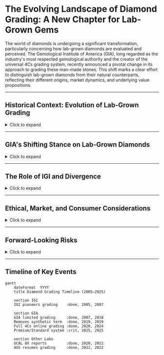 # The Evolving Landscape of Diamond Grading: A New Chapter for Lab-Grown Gems

The world of diamonds is undergoing a significant transformation, particularly concerning how lab-grown diamonds are evaluated and perceived. The Gemological Institute of America (GIA), long regarded as the industry's most respected gemological authority and the creator of the universal 4Cs grading system, recently announced a pivotal change in its approach to grading these man-made stones. This shift marks a clear effort to distinguish lab-grown diamonds from their natural counterparts, reflecting their different origins, market dynamics, and underlying value propositions.

---

## Historical Context: Evolution of Lab-Grown Grading
<details>
<summary>Click to expand</summary>

- **2005 – IGI pioneers** lab-grown grading.  
- **2007 – GIA begins** reports, broad ranges only.  
- **2019 – GIA removes “synthetic.”**  
- **2020 – GIA launches full online 4Cs grading.**  
- **2022 – AGS resumes grading; GCAL launches 8X reports.**  
- **2025 – GIA shifts to Premium/Standard categories.**  

</details>

---

## GIA's Shifting Stance on Lab-Grown Diamonds
<details>
<summary>Click to expand</summary>

- The **4Cs system** was designed for natural rarity.  
- Early GIA reports: ranges only.  
- **2019**: “Synthetic” dropped.  
- **2020**: Full 4Cs grading online.  
- **2025 Change**: GIA stops 4Cs for LGDs.  
  - New: **Premium** / **Standard**.  
  - Below threshold → no grade.  

**How Premium/Standard Will Work**  
- The new GIA system confirms the stone is a laboratory-grown diamond.  
- It then assigns one of two categories: **Premium** or **Standard**.  
- Categories are defined by a combination of **color, clarity, and finish**.  
- Diamonds failing to meet minimum GIA standards receive **no designation**.  

**Rationale**  
- Over **95% of LGDs are F-color or better, VVS clarity**.  
- The 4Cs continuum of rarity is less relevant for mass-produced goods.  
- As of mid-2025, exact metrics for Premium vs Standard are **unspecified**.  
- Pricing and submission guidelines will be revealed in **Q3 2025**.  

</details>

---

## The Role of IGI and Divergence
<details>
<summary>Click to expand</summary>

- **IGI**: first to grade LGDs (2005).  
- Still uses **full 4Cs** with growth method and type.  
- Reports are cheaper, faster, sometimes more lenient.  
- GIA = stricter, higher prestige.  
- IGI = mass-market leader.  
- Risk: **lab shopping and inconsistent grading.**  

</details>

---

## Ethical, Market, and Consumer Considerations
<details>
<summary>Click to expand</summary>

- **Ethics**: conflict-free, lower land and water use.  
- **But**: energy-intensive, coal power in some regions.  
- **Prices**: down 85% in 10 years.  
- **2025**: LGDs = 52% of U.S. engagement rings.  
- Naturals = heirlooms, investments.  
- LGDs = affordability, ethical appeal, lower resale.  

</details>

---

## Forward-Looking Risks
<details>
<summary>Click to expand</summary>

- Commoditization: LGDs risk becoming fashion-only.  
- Detection race: undisclosed mixing with naturals.  
- Regulatory backlash: possible resale disclaimers.  
- Market split: naturals for ultra-luxury, LGDs mid-market.  
- Consumer trust issues if grading diverges too far.  

</details>

---

## Timeline of Key Events
```mermaid
gantt
    dateFormat  YYYY
    title Diamond Grading Timeline (2005–2025)

    section IGI
    IGI pioneers grading    :done, 2005, 2007

    section GIA
    GIA limited grading     :done, 2007, 2018
    Removes synthetic term  :done, 2019, 2019
    Full 4Cs online grading :done, 2020, 2024
    Premium/Standard system :crit, 2025, 2025

    section Other Labs
    GCAL 8X reports         :done, 2020, 2022
    AGS resumes grading     :done, 2022, 2022
